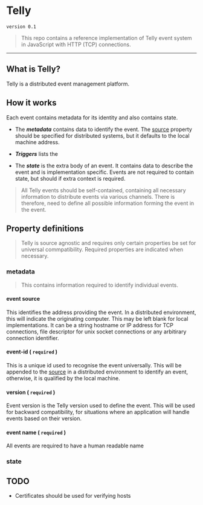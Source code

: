 # Telly  

```text
version 0.1
```

> This repo contains a reference implementation of Telly event system in JavaScript with HTTP (TCP) connections.

---

## What is Telly?  

Telly is a distributed event management platform.

## How it works  

Each event contains metadata for its identity and also contains state.  

+ The ***metadata*** contains data to identify the event. The [source](#event-source) property should be specified for distributed systems, but it defaults to the local machine address.

+ ***Triggers*** lists the 

+ The ***state*** is the extra  body of an event. It contains data to describe the event and is implementation specific. Events are not required to contain state, but should if extra context is required.

> All Telly events should be self-contained, containing all necessary information to distribute events via various channels. There is therefore, need to define all possible information forming the event in the event.

## Property definitions

> Telly is source agnostic and requires only certain properties be set for universal commpatibility.
> Required properties are indicated when necessary.

### **metadata**

> This contains information required to identify individual events.

#### event source  

This identifies the address providing the event. In a distributed environment, this will indicate the originating computer.
This may be left blank for local implementations. It can be a string hostname or IP address for TCP connections, file descriptor for unix socket connections or any arbitirary connection identifier.  

#### event-id ( `required` )

This is a unique id used to recognise the event universally. This will be appended to the [source](#event-source) in a distributed environment to identify an event, otherwise, it is qualified by the local machine.

#### version ( `required` )

Event version is the Telly version used to define the event. This will be used for backward compatibility, for situations where an application will handle events based on their version.

#### event name ( `required` )

All events are required to have a human readable name 

### **state**

## TODO

+ Certificates should be used for verifying hosts

